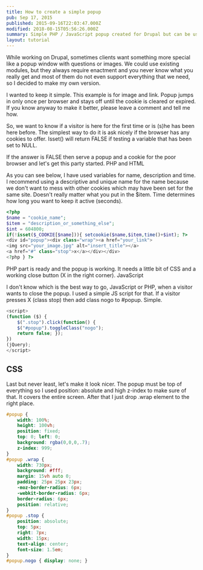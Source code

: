```yaml
---
title: How to create a simple popup
pub: Sep 17, 2015
published: 2015-09-16T22:03:47.000Z
modified: 2018-08-15T05:56:26.000Z
summary: Simple PHP / JavaScript popup created for Drupal but can be used with any platform. Popup works only once and again after the cookie is cleared.
layout: tutorial
---
```


While working on Drupal, sometimes clients want something more special like a popup window with questions or images. We could use existing modules, but they always require enactment and you never know what you really get and most of them do not even support everything that we need, so I decided to make my own version.

I wanted to keep it simple. This example is for image and link. Popup jumps in only once per browser and stays off until the cookie is cleared or expired. If you know anyway to make it better, please leave a comment and tell me how.

So, we want to know if a visitor is here for the first time or is (s)he has been here before. The simplest way to do it is ask nicely if the browser has any cookies to offer. Isset() will return FALSE if testing a variable that has been set to NULL.

If the answer is FALSE then serve a popup and a cookie for the poor browser and let's get this party started.
PHP and HTML

As you can see below, I have used variables for name, description and time. I recommend using a descriptive and unique name for the name because we don't want to mess with other cookies which may have been set for the same site. Doesn't really matter what you put in the $item. Time determines how long you want to keep it active (seconds).

```PHP
<?php
$name = "cookie_name";
$item = "description_or_something_else";
$int = 604800;
if(!isset($_COOKIE[$name])){ setcookie($name,$item,time()+$int); ?>
<div id="popup"><div class="wrap"><a href="your_link">
<img src="your_image.jpg" alt="insert_title"></a>
<a href="#" class="stop">x</a></div></div>
<?php } ?>
```
PHP part is ready and the popup is working. It needs a little bit of CSS and a working close button (X in the right corner).
JavaScript

I don't know which is the best way to go, JavaScript or PHP, when a visitor wants to close the popup. I used a simple JS script for that. If a visitor presses X (class stop) then add class nogo to #popup. Simple.

```JavaScript
<script>
(function ($) {
	$(".stop").click(function() {
	$("#popup").toggleClass("nogo");
	return false; });
})
(jQuery);
</script>
```
## CSS

Last but never least, let's make it look nicer. The popup must be top of everything so I used position: absolute and high z-index to make sure of that. It covers the entire screen. After that I just drop .wrap element to the right place.

```CSS
#popup {
	width: 100%;
	height: 100vh;
	position: fixed;
	top: 0; left: 0;
	background: rgba(0,0,0,.7);
	z-index: 999;
}
#popup .wrap {
	width: 730px;
	background: #fff;
	margin: 15vh auto 0;
	padding: 25px 25px 23px;
	-moz-border-radius: 6px;
	-webkit-border-radius: 6px;
	border-radius: 6px;
	position: relative;
}
#popup .stop {
	position: absolute;
	top: 5px;
	right: 7px;
	width: 15px;
	text-align: center;
	font-size: 1.5em;
}
#popup.nogo { display: none; }
```